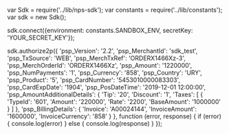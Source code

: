 var Sdk = require('../lib/nps-sdk');
var constants = require('../lib/constants');
var sdk = new Sdk();

sdk.connect({environment: constants.SANDBOX_ENV,
            secretKey: 'YOUR_SECRET_KEY'});

sdk.authorize2p({
    'psp_Version': '2.2',
    'psp_MerchantId': 'sdk_test',
    'psp_TxSource': 'WEB',
    'psp_MerchTxRef': 'ORDERX1466Xz-3',
    'psp_MerchOrderId': 'ORDERX1466Xz',
    'psp_Amount': '1220000',
    'psp_NumPayments': '1',
    'psp_Currency': '858',
    'psp_Country': 'URY',
    'psp_Product': '5',
    'psp_CardNumber': '5453010000083303',
    'psp_CardExpDate': '1904',
    'psp_PosDateTime': '2019-12-01 12:00:00',
    'psp_AmountAdditionalDetails': {
        'Tip': '20',
        'Discount': '1',
        'Taxes': [
            {
                'TypeId': '601',
                'Amount': '220000',
                'Rate': '2200',
                'BaseAmount': '1000000'
            }
        ]
    },
    'psp_BillingDetails': {
        'Invoice': 'A00024144',
        'InvoiceAmount': '1600000',
        'InvoiceCurrency': '858'
    }
},
function (error, response) { 
    if (error) {
        console.log(error)
    } else { 
        console.log(response)
    }
});

